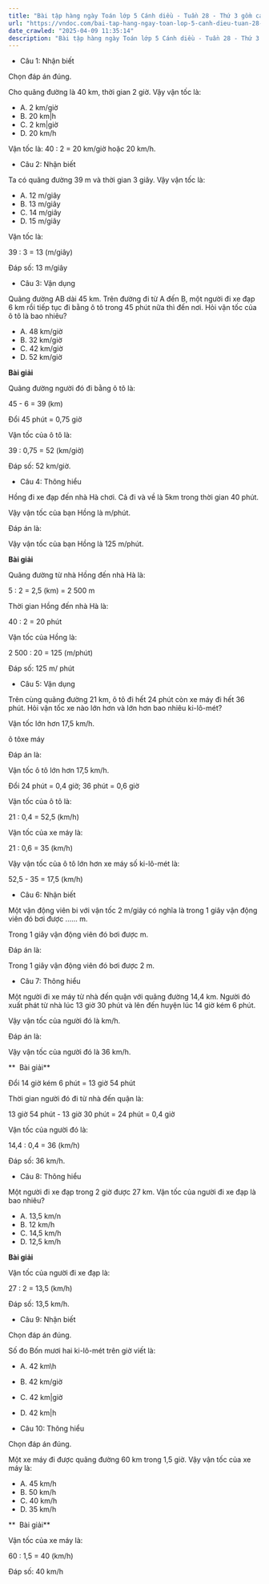 ```yaml
---
title: "Bài tập hàng ngày Toán lớp 5 Cánh diều - Tuần 28 - Thứ 3 gồm các câu hỏi tổng hợp nội dung trong bài Vận tốc trong chương trình Toán lớp 5 Tập 2 Cánh diều."
url: "https://vndoc.com/bai-tap-hang-ngay-toan-lop-5-canh-dieu-tuan-28-thu-3-339756"
date_crawled: "2025-04-09 11:35:14"
description: "Bài tập hàng ngày Toán lớp 5 Cánh diều - Tuần 28 - Thứ 3 gồm các câu hỏi tổng hợp nội dung trong bài Vận tốc trong chương trình Toán lớp 5 Tập 2 Cánh diều."
---
```


* Câu 1:  Nhận biết

Chọn đáp án đúng.

Cho quãng đường là 40 km, thời gian 2 giờ. Vậy vận tốc là:

  * A. 2 km/giờ 
  * B. 20 km|h 
  * C. 2 km|giờ 
  * D. 20 km/h 



Vận tốc là: 40 : 2 = 20 km/giờ hoặc 20 km/h.

* Câu 2:  Nhận biết

Ta có quãng đường 39 m và thời gian 3 giây. Vậy vận tốc là:

  * A. 12 m/giây 
  * B. 13 m/giây 
  * C. 14 m/giây 
  * D. 15 m/giây 



Vận tốc là:

39 : 3 = 13 (m/giây)

Đáp số: 13 m/giây

* Câu 3:  Vận dụng

Quãng đường AB dài 45 km. Trên đường đi từ A đến B, một người đi xe đạp 6 km rồi tiếp tục đi bằng ô tô trong 45 phút nữa thì đến nơi. Hỏi vận tốc của ô tô là bao nhiêu?

  * A. 48 km/giờ 
  * B. 32 km/giờ 
  * C. 42 km/giờ 
  * D. 52 km/giờ 



**Bài giải**

Quãng đường người đó đi bằng ô tô là:

45 - 6 = 39 (km)

Đổi 45 phút = 0,75 giờ

Vận tốc của ô tô là:

39 : 0,75 = 52 (km/giờ)

Đáp số: 52 km/giờ.

* Câu 4:  Thông hiểu

Hồng đi xe đạp đến nhà Hà chơi. Cả đi và về là 5km trong thời gian 40 phút.

Vậy vận tốc của bạn Hồng là  m/phút.

Đáp án là:

Vậy vận tốc của bạn Hồng là 125 m/phút.

**Bài giải**

Quãng đường từ nhà Hồng đến nhà Hà là:

5 : 2 = 2,5 (km) = 2 500 m

Thời gian Hồng đến nhà Hà là:

40 : 2 = 20 phút

Vận tốc của Hồng là:

2 500 : 20 = 125 (m/phút)

Đáp số: 125 m/ phút

* Câu 5:  Vận dụng

Trên cùng quãng đường 21 km, ô tô đi hết 24 phút còn xe máy đi hết 36 phút. Hỏi vận tốc xe nào lớn hơn và lớn hơn bao nhiêu ki-lô-mét?

Vận tốc  lớn hơn 17,5 km/h.

ô tôxe máy

Đáp án là:

Vận tốc ô tô lớn hơn 17,5 km/h.

Đổi 24 phút = 0,4 giờ; 36 phút = 0,6 giờ

Vận tốc của ô tô là:

21 : 0,4 = 52,5 (km/h)

Vận tốc của xe máy là:

21 : 0,6 = 35 (km/h)

Vậy vận tốc của ô tô lớn hơn xe máy số ki-lô-mét là:

52,5 - 35 = 17,5 (km/h)

* Câu 6:  Nhận biết

Một vận động viên bi với vận tốc 2 m/giây có nghĩa là trong 1 giây vận động viên đó bơi được ...... m.

Trong 1 giây vận động viên đó bơi được  m.

Đáp án là:

Trong 1 giây vận động viên đó bơi được 2 m.

* Câu 7:  Thông hiểu

Một người đi xe máy từ nhà đến quận với quãng đường 14,4 km. Người đó xuất phát từ nhà lúc 13 giờ 30 phút và lên đến huyện lúc 14 giờ kém 6 phút.

Vậy vận tốc của người đó là  km/h.

Đáp án là:

Vậy vận tốc của người đó là 36 km/h.

**  Bài giải**

Đổi 14 giờ kém 6 phút = 13 giờ 54 phút

Thời gian người đó đi từ nhà đến quận là:

13 giờ 54 phút - 13 giờ 30 phút = 24 phút = 0,4 giờ

Vận tốc của người đó là:

14,4 : 0,4 = 36 (km/h)

Đáp số: 36 km/h.

* Câu 8:  Thông hiểu

Một người đi xe đạp trong 2 giờ được 27 km. Vận tốc của người đi xe đạp là bao nhiêu?

  * A. 13,5 km/n 
  * B. 12 km/h 
  * C. 14,5 km/h 
  * D. 12,5 km/h 



**Bài giải**

Vận tốc của người đi xe đạp là:

27 : 2 = 13,5 (km/h)

Đáp số: 13,5 km/h.

* Câu 9:  Nhận biết

Chọn đáp án đúng.

Số đo Bốn mươi hai ki-lô-mét trên giờ viết là:

  * A. 42 km\h 
  * B. 42 km/giờ 
  * C. 42 km|giờ 
  * D. 42 km|h 



* Câu 10:  Thông hiểu

Chọn đáp án đúng.

Một xe máy đi được quãng đường 60 km trong 1,5 giờ. Vậy vận tốc của xe máy là:

  * A. 45 km/h 
  * B. 50 km/h 
  * C. 40 km/h 
  * D. 35 km/h 



**  Bài giải**

Vận tốc của xe máy là:

60 : 1,5 = 40 (km/h)

Đáp số: 40 km/h
